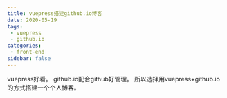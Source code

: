 ```yaml
---
title: vuepress搭建github.io博客
date: 2020-05-19
tags:
 - vuepress
 - github.io
categories:
 - front-end
sidebar: false
---
```


vuepress好看。
github.io配合github好管理。
所以选择用vuepress+github.io的方式搭建一个个人博客。




